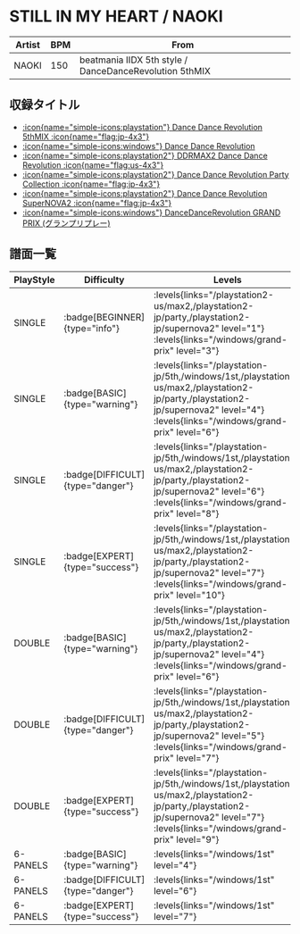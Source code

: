 # STILL IN MY HEART / NAOKI

|Artist|BPM|From|
|------|---|----|
|NAOKI|150|beatmania IIDX 5th style / DanceDanceRevolution 5thMIX|

## 収録タイトル

- [:icon{name="simple-icons:playstation"} Dance Dance Revolution 5thMIX :icon{name="flag:jp-4x3"}](/playstation-jp/5th)
- [:icon{name="simple-icons:windows"} Dance Dance Revolution](/windows/1st)
- [:icon{name="simple-icons:playstation2"} DDRMAX2 Dance Dance Revolution :icon{name="flag:us-4x3"}](/playstation2-us/max2)
- [:icon{name="simple-icons:playstation2"} Dance Dance Revolution Party Collection :icon{name="flag:jp-4x3"}](/playstation2-jp/party)
- [:icon{name="simple-icons:playstation2"} Dance Dance Revolution SuperNOVA2 :icon{name="flag:jp-4x3"}](/playstation2-jp/supernova2)
- [:icon{name="simple-icons:windows"} DanceDanceRevolution GRAND PRIX (グランプリプレー)](/windows/grand-prix)

## 譜面一覧

|PlayStyle|Difficulty|Levels|Notes|Movie|
|---------|----------|------|-----|-----|
|SINGLE| :badge[BEGINNER]{type="info"}| :levels{links="/playstation2-us/max2,/playstation2-jp/party,/playstation2-jp/supernova2" level="1"} :levels{links="/windows/grand-prix" level="3"}|117/0||
|SINGLE| :badge[BASIC]{type="warning"}| :levels{links="/playstation-jp/5th,/windows/1st,/playstation2-us/max2,/playstation2-jp/party,/playstation2-jp/supernova2" level="4"} :levels{links="/windows/grand-prix" level="6"}|180/0||
|SINGLE| :badge[DIFFICULT]{type="danger"}| :levels{links="/playstation-jp/5th,/windows/1st,/playstation2-us/max2,/playstation2-jp/party,/playstation2-jp/supernova2" level="6"} :levels{links="/windows/grand-prix" level="8"}|255/0||
|SINGLE| :badge[EXPERT]{type="success"}| :levels{links="/playstation-jp/5th,/windows/1st,/playstation2-us/max2,/playstation2-jp/party,/playstation2-jp/supernova2" level="7"} :levels{links="/windows/grand-prix" level="10"}|290/0||
|DOUBLE| :badge[BASIC]{type="warning"}| :levels{links="/playstation-jp/5th,/windows/1st,/playstation2-us/max2,/playstation2-jp/party,/playstation2-jp/supernova2" level="4"} :levels{links="/windows/grand-prix" level="6"}|169/0||
|DOUBLE| :badge[DIFFICULT]{type="danger"}| :levels{links="/playstation-jp/5th,/windows/1st,/playstation2-us/max2,/playstation2-jp/party,/playstation2-jp/supernova2" level="5"} :levels{links="/windows/grand-prix" level="7"}|230/0||
|DOUBLE| :badge[EXPERT]{type="success"}| :levels{links="/playstation-jp/5th,/windows/1st,/playstation2-us/max2,/playstation2-jp/party,/playstation2-jp/supernova2" level="7"} :levels{links="/windows/grand-prix" level="9"}|286/0||
|6-PANELS| :badge[BASIC]{type="warning"}| :levels{links="/windows/1st" level="4"}|180/0||
|6-PANELS| :badge[DIFFICULT]{type="danger"}| :levels{links="/windows/1st" level="6"}|255/0||
|6-PANELS| :badge[EXPERT]{type="success"}| :levels{links="/windows/1st" level="7"}|289/0||
